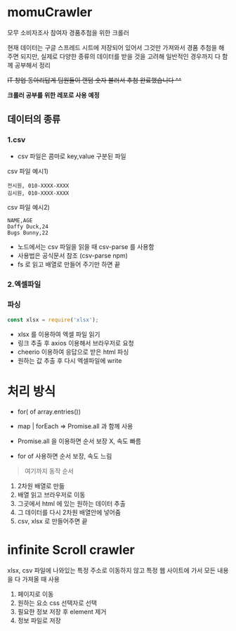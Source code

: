 # momuCrawler

모무 소비자조사 참여자 경품추첨을 위한 크롤러

현재 데이터는 구글 스프레드 시트에 저장되어 있어서 그것만 가져와서
경품 추첨을 해주면 되지만, 실제로 다양한 종류의 데이터를 받을 것을 고려해
일반적인 경우까지 다 함께 공부해서 정리

~~IT 창업 동아리답게 팀원들이 랜덤 숫자 불러서 추첨 완료했습니다 ^^~~

**크롤러 공부를 위한 레포로 사용 예정**


## 데이터의 종류

### 1.csv

- csv 파일은 콤마로 key,value 구분된 파일

csv 파일 예시1)

```csv
전시원, 010-XXXX-XXXX
김시원, 010-XXXX-XXXX
```

csv 파일 예시2)

```csv
NAME,AGE
Daffy Duck,24
Bugs Bunny,22
```

- 노드에서는 csv 파일을 읽을 때 csv-parse 를 사용함
- 사용법은 공식문서 참조 (csv-parse npm)
- fs 로 읽고 배열로 만들어 주기만 하면 끝

### 2.엑셀파일

### 파싱

```js
const xlsx = require('xlsx');
```

- xlsx 를 이용하여 엑셀 파일 읽기
- 링크 추출 후 axios 이용해서 브라우저로 요청
- cheerio 이용하여 응답으로 받은 html 파싱
- 원하는 값 추출 후 다시 엑셀파일에 write

# 처리 방식

- for( of array.entries())
- map | forEach => Promise.all 과 함께 사용

- Promise.all 을 이용하면 순서 보장 X, 속도 빠름
- for of 사용하면 순서 보장, 속도 느림

> 여기까지 동작 순서

1. 2차원 배열로 만듦
2. 배열 읽고 브라우저로 이동
3. 그곳에서 html 에 있는 원하는 데이터 추출
4. 그 데이터를 다시 2차원 배열안에 넣어줌
5. csv, xlsx 로 만들어주면 끝


# infinite Scroll crawler

xlsx, csv 파일에 나와있는 특정 주소로 이동하지 않고
특정 웹 사이트에 가서 모든 내용을 다 가져올 때 사용


1. 페이지로 이동
2. 원하는 요소 css 선택자로 선택
3. 필요한 정보 저장 후 element 제거
4. 정보 파일로 저장